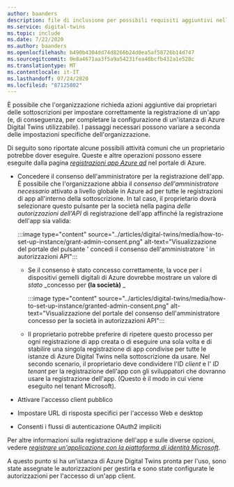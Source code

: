 ```yaml
---
author: baanders
description: file di inclusione per possibili requisiti aggiuntivi nell'installazione di dispositivi gemelli digitali di Azure
ms.service: digital-twins
ms.topic: include
ms.date: 7/22/2020
ms.author: baanders
ms.openlocfilehash: b490b4304dd74d8266b24d0ea5af58726b14d747
ms.sourcegitcommit: 0e8a4671aa3f5a9a54231fea48bcfb432a1e528c
ms.translationtype: MT
ms.contentlocale: it-IT
ms.lasthandoff: 07/24/2020
ms.locfileid: "87125802"
---
```

È possibile che l'organizzazione richieda azioni aggiuntive dai proprietari delle sottoscrizioni per impostare correttamente la registrazione di un'app (e, di conseguenza, per completare la configurazione di un'istanza di Azure Digital Twins utilizzabile). I passaggi necessari possono variare a seconda delle impostazioni specifiche dell'organizzazione.

Di seguito sono riportate alcune possibili attività comuni che un proprietario potrebbe dover eseguire. Queste e altre operazioni possono essere eseguite dalla pagina [*registrazioni app Azure ad*](https://portal.azure.com/#blade/Microsoft_AAD_IAM/ActiveDirectoryMenuBlade/RegisteredApps) nel portale di Azure.
* Concedere il consenso dell'amministratore per la registrazione dell'app. È possibile che l'organizzazione abbia il *consenso dell'amministratore necessario* attivato a livello globale in Azure ad per tutte le registrazioni di app all'interno della sottoscrizione. In tal caso, il proprietario dovrà selezionare questo pulsante per la società nella pagina *delle autorizzazioni dell'API* di registrazione dell'app affinché la registrazione dell'app sia valida:

    :::image type="content" source="../articles/digital-twins/media/how-to-set-up-instance/grant-admin-consent.png" alt-text="Visualizzazione del portale del pulsante ' concedi il consenso dell'amministratore ' in autorizzazioni API":::
  - Se il consenso è stato concesso correttamente, la voce per i dispositivi gemelli digitali di Azure dovrebbe mostrare un valore di *stato* _concesso per **(la società)** _
   
    :::image type="content" source="../articles/digital-twins/media/how-to-set-up-instance/granted-admin-consent.png" alt-text="Visualizzazione del portale del consenso dell'amministratore concesso per la società in autorizzazioni API":::
  - Il proprietario potrebbe preferire di ripetere questo processo per ogni registrazione di app creata o di eseguire una sola volta e di stabilire una singola registrazione di app condivise per tutte le istanze di Azure Digital Twins nella sottoscrizione da usare. Nel secondo scenario, il proprietario deve condividere l'ID *client* e l' *ID tenant* per la registrazione dell'app con gli sviluppatori che dovranno usare la registrazione dell'app. (Questo è il modo in cui viene eseguito nel tenant Microsoft).
* Attivare l'accesso client pubblico
* Impostare URL di risposta specifici per l'accesso Web e desktop
* Consenti i flussi di autenticazione OAuth2 impliciti

Per altre informazioni sulla registrazione dell'app e sulle diverse opzioni, vedere [*registrare un'applicazione con la piattaforma di identità Microsoft*](https://docs.microsoft.com/graph/auth-register-app-v2).

A questo punto si ha un'istanza di Azure Digital Twins pronta per l'uso, sono state assegnate le autorizzazioni per gestirla e sono state configurate le autorizzazioni per l'accesso di un'app client.